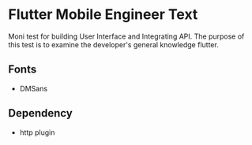 # Flutter Mobile Engineer Text

Moni test for building User Interface and Integrating API. The purpose of this test is to examine the developer's general knowledge flutter.




## Fonts
- DMSans

## Dependency
- http plugin

 






